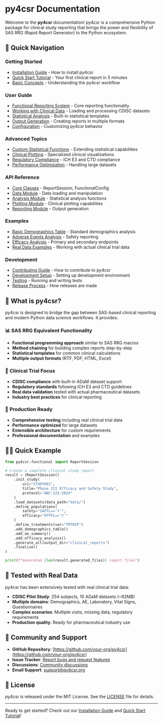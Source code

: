# py4csr Documentation

Welcome to the **py4csr** documentation! py4csr is a comprehensive Python package for clinical study reporting that brings the power and flexibility of SAS RRG (Rapid Report Generator) to the Python ecosystem.

## 🚀 Quick Navigation

### Getting Started
- [Installation Guide](installation.md) - How to install py4csr
- [Quick Start Tutorial](quickstart.md) - Your first clinical report in 5 minutes
- [Basic Concepts](concepts.md) - Understanding the py4csr workflow

### User Guide
- [Functional Reporting System](user-guide/functional-system.md) - Core reporting functionality
- [Working with Clinical Data](user-guide/clinical-data.md) - Loading and processing CDISC datasets
- [Statistical Analysis](user-guide/statistical-analysis.md) - Built-in statistical templates
- [Output Generation](user-guide/output-generation.md) - Creating reports in multiple formats
- [Configuration](user-guide/configuration.md) - Customizing py4csr behavior

### Advanced Topics
- [Custom Statistical Functions](advanced/custom-statistics.md) - Extending statistical capabilities
- [Clinical Plotting](advanced/plotting.md) - Specialized clinical visualizations
- [Regulatory Compliance](advanced/regulatory.md) - ICH E3 and CTD compliance
- [Performance Optimization](advanced/performance.md) - Handling large datasets

### API Reference
- [Core Classes](api/core.md) - ReportSession, FunctionalConfig
- [Data Module](api/data.md) - Data loading and manipulation
- [Analysis Module](api/analysis.md) - Statistical analysis functions
- [Plotting Module](api/plotting.md) - Clinical plotting capabilities
- [Reporting Module](api/reporting.md) - Output generation

### Examples
- [Basic Demographics Table](examples/demographics.md) - Standard demographics analysis
- [Adverse Events Analysis](examples/adverse-events.md) - Safety reporting
- [Efficacy Analysis](examples/efficacy.md) - Primary and secondary endpoints
- [Real Data Examples](examples/real-data.md) - Working with actual clinical trial data

### Development
- [Contributing Guide](development/contributing.md) - How to contribute to py4csr
- [Development Setup](development/setup.md) - Setting up development environment
- [Testing](development/testing.md) - Running and writing tests
- [Release Process](development/releases.md) - How releases are made

## 🎯 What is py4csr?

py4csr is designed to bridge the gap between SAS-based clinical reporting and modern Python data science workflows. It provides:

### 📊 **SAS RRG Equivalent Functionality**
- **Functional programming approach** similar to SAS RRG macros
- **Method chaining** for building complex reports step-by-step
- **Statistical templates** for common clinical calculations
- **Multiple output formats** (RTF, PDF, HTML, Excel)

### 🏥 **Clinical Trial Focus**
- **CDISC compliance** with built-in ADaM dataset support
- **Regulatory standards** following ICH E3 and CTD guidelines
- **Real data validation** tested with actual pharmaceutical datasets
- **Industry best practices** for clinical reporting

### 🔧 **Production Ready**
- **Comprehensive testing** including real clinical trial data
- **Performance optimized** for large datasets
- **Extensible architecture** for custom requirements
- **Professional documentation** and examples

## 🏃‍♂️ Quick Example

```python
from py4csr.functional import ReportSession

# Create a complete clinical study report
result = (ReportSession()
    .init_study(
        uri="STUDY001", 
        title="Phase III Efficacy and Safety Study",
        protocol="ABC-123-2024"
    )
    .load_datasets(data_path="data/")
    .define_populations(
        safety="SAFFL=='Y'", 
        efficacy="EFFFL=='Y'"
    )
    .define_treatments(var="TRT01P")
    .add_demographics_table()
    .add_ae_summary()
    .add_efficacy_analysis()
    .generate_all(output_dir="clinical_reports")
    .finalize()
)

print(f"Generated {len(result.generated_files)} report files")
```

## 🧪 Tested with Real Data

py4csr has been extensively tested with real clinical trial data:

- **CDISC Pilot Study**: 254 subjects, 10 ADaM datasets (~92MB)
- **Multiple domains**: Demographics, AE, Laboratory, Vital Signs, Questionnaires
- **Complex scenarios**: Multiple visits, missing data, regulatory requirements
- **Production quality**: Ready for pharmaceutical industry use

## 🤝 Community and Support

- **GitHub Repository**: [https://github.com/your-org/py4csr](https://github.com/your-org/py4csr)
- **Issue Tracker**: [Report bugs and request features](https://github.com/your-org/py4csr/issues)
- **Discussions**: [Community discussions](https://github.com/your-org/py4csr/discussions)
- **Email Support**: support@py4csr.org

## 📄 License

py4csr is released under the MIT License. See the [LICENSE](https://github.com/your-org/py4csr/blob/main/LICENSE) file for details.

---

Ready to get started? Check out our [Installation Guide](installation.md) and [Quick Start Tutorial](quickstart.md)! 